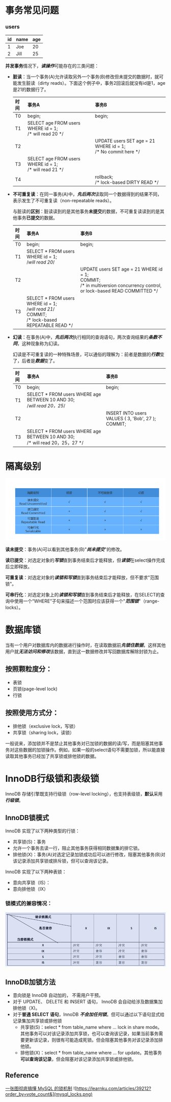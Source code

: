 # 事务常见问题
### users
| id | name | age |
| :--- | :--- | :--- |
| 1 | Joe | 20 |
| 2 | Jill | 25 |
**并发事务**情况下，***读操作***可能存在的三类问题：

- **脏读**：当一个事务(A)允许读取另外一个事务(B)修改但未提交的数据时，就可能发生脏读（dirty reads）。下面这个例子中，事务2回滚后就没有id是1，age是21的数据行了。

    | 时间 | 事务A | 事务B |
    | ---- | ---- | ---- |
    |  T0  |  begin; | begin; |
    |  T1  |  SELECT age FROM users WHERE id = 1;<br>/* will read 20 */  |
    |  T2  |    | UPDATE users SET age = 21 WHERE id = 1;<br>/* No commit here */ |
    |  T3  |  SELECT age FROM users WHERE id = 1;<br>/* will read 21 */  |
    |  T4  |    | rollback;<br>/* lock-based DIRTY READ */ |

- **不可重复读**：在同一事务(A)中，***先后两次***读取同一个数据得到的结果不同，表示发生了不可重复读（non-repeatable reads）。

    与脏读的**区别**：脏读读到的是其他事务**未提交**的数据，不可重复读读到的是其他事务**已提交**的数据。
  
    | 时间 | 事务A | 事务B |
    | ---- | ---- | ---- |
    |  T0  |  begin; | begin; |
    |  T1  |  SELECT * FROM users WHERE id = 1;<br>/*will read 20*/| |
    |  T2  |    | UPDATE users SET age = 21 WHERE id = 1;<br>COMMIT;<br> /* in multiversion concurrency control, or lock-based READ COMMITTED */ |
    |  T3  | SELECT * FROM users WHERE id = 1;<br>/*will read 21*/<br>COMMIT;<br>/* lock-based REPEATABLE READ */|  |

- **幻读**：在事务(A)中，***先后两次***执行相同的查询语句，两次查询结果的***条数不同***，这种现象称为幻读。

    幻读是不可重复读的一种特殊场景，可以通俗的理解为：前者是数据的***行数***变了，后者是***数据***变了。

    | 时间 | 事务A | 事务B |
    | ---- | ---- | ---- |
    |  T0  |  begin; | begin; |
    |  T1  |  SELECT * FROM users WHERE age BETWEEN 10 AND 30;<br>/*will read 20，25*/| |
    |  T2  |    | INSERT INTO users VALUES ( 3, 'Bob', 27 );<br>COMMIT;|
    |  T3  | SELECT * FROM users WHERE age BETWEEN 10 AND 30;<br>/* will read 20，25，27 */|  |


# 隔离级别
![](level.png)

**读未提交**：事务(A)可以看到其他事务(B)"***尚未提交***"的修改。

**读已提交**：对选定对象的***写锁***直到事务结束后才能释放，但***读锁***在select操作完成后立即释放。

**可重复读**：对选定对象的***读锁和写锁***直到事务结束后才能释放，但不要求"范围锁"。

**可串行化**：对选定对象上的***读锁和写锁***直到事务结束后才能释放，在SELECT的查询中使用一个“WHERE”子句来描述一个范围时应该获得一个"***范围锁***"（range-locks）。


# 数据库锁

当有一个用户对数据库内的数据进行操作时，在读取数据前***先锁住数据***，这样其他用户就***无法访问和修改***该数据，直到这一数据修改并写回数据库解除封锁为止。

## 按照颗粒度分：
- 表锁
- 页锁(page-level lock)
- 行锁

## 按照使用方式分：
- 排他锁（exclusive lock，写锁）
- 共享锁（sharing lock，读锁）

一般说来，添加锁并不是禁止其他事务对已加锁的数据的读/写，而是阻塞其他事务对这些数据的加锁操作。例如，如果一般的select语句不需要加锁，所以能直接读取其他事务已经加了共享锁或排他锁的数据。


# InnoDB行级锁和表级锁
InnoDB 存储引擎既支持行级锁（row-level locking），也支持表级锁，**默认**采用***行级锁***。

## InnoDB锁模式
InnoDB 实现了以下两种类型的行锁：
- 共享锁(S)：事务
- 允许一个事务去读一行，阻止其他事务获得相同数据集的排它锁。
- 排他锁(X)：事务(A)对选定记录加锁成功后可以进行修改，阻塞其他事务(B)对该记录添加共享锁或排斥锁，但可以查询该记录。

InnoDB 实现了以下两种表锁：
- 意向共享锁（IS）：
- 意向排他锁（IX）
  
### 锁模式的兼容情况：
![](lock_compatible.png)

## InnoDB加锁方法
- 意向锁是 InnoDB 自动加的， 不需用户干预。
- 对于 UPDATE、 DELETE 和 INSERT 语句， InnoDB
会自动给涉及数据集加排他锁（X)。
- 对于**普通 SELECT 语句**，InnoDB ***不会加任何锁***。但可以通过以下语句显式给记录集加共享锁或排他锁
  - 共享锁(S)：select * from table_name where ... lock in share mode。其他事务可以对该记录添加共享锁，也可以查询该记录，如果当前事务需要更新该记录，则很有可能造成死锁。但会阻塞其他事务对该记录添加排他锁。
  - 排他锁(X)：select * from table_name where ... for update。其他事务**可以查询该记录**，但会阻塞对该记录添加共享锁或排他锁。


## Reference
[一张图彻底搞懂 MySQL 的锁机制](https://learnku.com/articles/39212?order_by=vote_count&)
![https://learnku.com/articles/39212?order_by=vote_count&](mysql_locks.png)